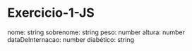 # Exercicio-1-JS

nome: string
sobrenome: string
peso: number
altura: number
dataDeInternacao: number
diabético: string
